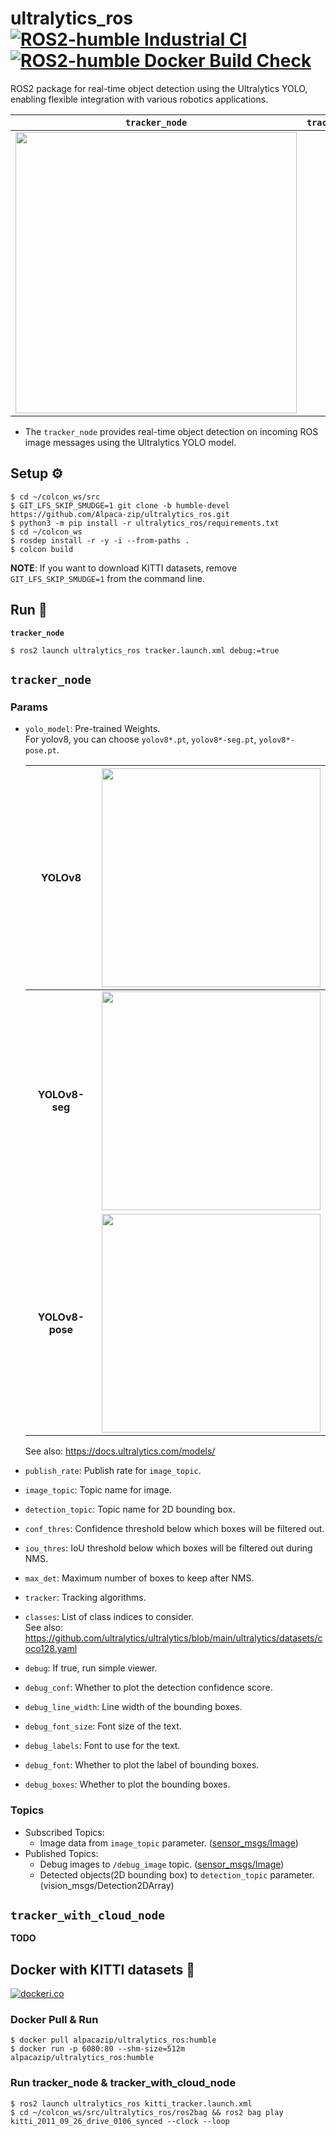 # ultralytics_ros [![ROS2-humble Industrial CI](https://github.com/Alpaca-zip/ultralytics_ros/actions/workflows/humble-ci.yml/badge.svg)](https://github.com/Alpaca-zip/ultralytics_ros/actions/workflows/humble-ci.yml) [![ROS2-humble Docker Build Check](https://github.com/Alpaca-zip/ultralytics_ros/actions/workflows/humble-docker-build-check.yml/badge.svg)](https://github.com/Alpaca-zip/ultralytics_ros/actions/workflows/humble-docker-build-check.yml)
ROS2 package for real-time object detection using the Ultralytics YOLO, enabling flexible integration with various robotics applications.

|  `tracker_node`  |  `tracker_with_cloud_node`  |
| :------------: | :-----------------------: |
| <img src="https://github.com/Alpaca-zip/ultralytics_ros/assets/84959376/9da7dbbf-5cc0-41bc-be82-d481abbf552a" width="450px"> | **TODO** |

- The `tracker_node` provides real-time object detection on incoming ROS image messages using the Ultralytics YOLO model.

## Setup ⚙
```
$ cd ~/colcon_ws/src
$ GIT_LFS_SKIP_SMUDGE=1 git clone -b humble-devel https://github.com/Alpaca-zip/ultralytics_ros.git
$ python3 -m pip install -r ultralytics_ros/requirements.txt
$ cd ~/colcon_ws
$ rosdep install -r -y -i --from-paths .
$ colcon build
```
**NOTE**: If you want to download KITTI datasets, remove `GIT_LFS_SKIP_SMUDGE=1` from the command line.
## Run 🚀
**`tracker_node`**
```
$ ros2 launch ultralytics_ros tracker.launch.xml debug:=true
```
## `tracker_node`
### Params
- `yolo_model`: Pre-trained Weights.  
For yolov8, you can choose `yolov8*.pt`, `yolov8*-seg.pt`, `yolov8*-pose.pt`.

  |  YOLOv8  |  <img src="https://github.com/Alpaca-zip/ultralytics_ros/assets/84959376/08770080-bf20-470b-8269-eee7a7c41acc" width="350px">  |
  | :-------------: | :-------------: |
  |  **YOLOv8-seg**  |  <img src="https://github.com/Alpaca-zip/ultralytics_ros/assets/84959376/7bb6650c-769d-41c1-86f7-39fcbf01bc7c" width="350px">  |
  |  **YOLOv8-pose**  |  <img src="https://github.com/Alpaca-zip/ultralytics_ros/assets/84959376/46d2a5ef-193b-4f83-a0b3-6cc0d5a3756c" width="350px">  |
  
  See also: https://docs.ultralytics.com/models/
- `publish_rate`: Publish rate for `image_topic`.
- `image_topic`: Topic name for image.
- `detection_topic`: Topic name for 2D bounding box.
- `conf_thres`: Confidence threshold below which boxes will be filtered out.
- `iou_thres`: IoU threshold below which boxes will be filtered out during NMS.
- `max_det`: Maximum number of boxes to keep after NMS.
- `tracker`: Tracking algorithms.
- `classes`: List of class indices to consider.  
See also: https://github.com/ultralytics/ultralytics/blob/main/ultralytics/datasets/coco128.yaml 
- `debug`:  If true, run simple viewer.
- `debug_conf`:  Whether to plot the detection confidence score.
- `debug_line_width`: Line width of the bounding boxes.
- `debug_font_size`: Font size of the text.
- `debug_labels`: Font to use for the text.
- `debug_font`: Whether to plot the label of bounding boxes.
- `debug_boxes`: Whether to plot the bounding boxes.
### Topics
- Subscribed Topics:
  - Image data from `image_topic` parameter. ([sensor_msgs/Image](https://docs.ros.org/en/api/sensor_msgs/html/msg/Image.html))
- Published Topics:
  - Debug images to `/debug_image` topic. ([sensor_msgs/Image](https://docs.ros.org/en/api/sensor_msgs/html/msg/Image.html))
  - Detected objects(2D bounding box) to `detection_topic` parameter. (vision_msgs/Detection2DArray)
## `tracker_with_cloud_node`
**TODO**
## Docker with KITTI datasets 🐳
[![dockeri.co](https://dockerico.blankenship.io/image/alpacazip/ultralytics_ros)](https://hub.docker.com/r/alpacazip/ultralytics_ros)

### Docker Pull & Run
```
$ docker pull alpacazip/ultralytics_ros:humble
$ docker run -p 6080:80 --shm-size=512m alpacazip/ultralytics_ros:humble
```
### Run tracker_node & tracker_with_cloud_node
```
$ ros2 launch ultralytics_ros kitti_tracker.launch.xml
$ cd ~/colcon_ws/src/ultralytics_ros/ros2bag && ros2 bag play kitti_2011_09_26_drive_0106_synced --clock --loop
```
